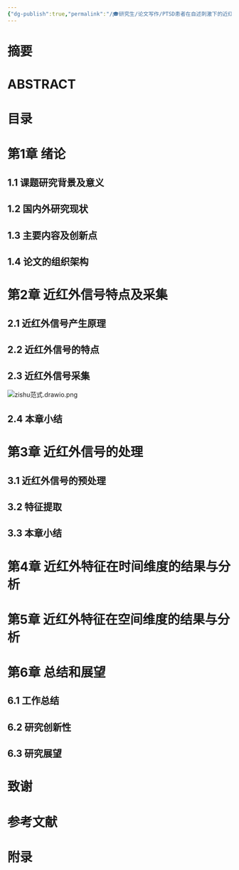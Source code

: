 ```yaml
---
{"dg-publish":true,"permalink":"/🎓研究生/论文写作/PTSD患者在自述刺激下的近红外信号时空动力学研究/","dgPassFrontmatter":true}
---
```


# 摘要
# ABSTRACT
# 目录
# 第1章 绪论
## 1.1 课题研究背景及意义
## 1.2 国内外研究现状
## 1.3 主要内容及创新点
## 1.4 论文的组织架构
# 第2章 近红外信号特点及采集
## 2.1 近红外信号产生原理
## 2.2 近红外信号的特点
## 2.3 近红外信号采集
![zishu范式.drawio.png](https://s2.loli.net/2023/11/21/QB6nItXTjsNE5SO.png)
## 2.4 本章小结

# 第3章 近红外信号的处理
## 3.1 近红外信号的预处理
## 3.2 特征提取
## 3.3 本章小结
# 第4章 近红外特征在时间维度的结果与分析
# 第5章 近红外特征在空间维度的结果与分析
# 第6章 总结和展望
## 6.1 工作总结
## 6.2 研究创新性
## 6.3 研究展望
# 致谢
# 参考文献
# 附录

